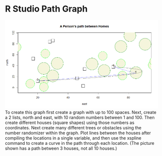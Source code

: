 # R Studio Path Graph

![](c65bb057-bc58-4e1a-95bc-375fcf9489a5.png)
To create this graph first create a graph with up to 100 spaces. Next, create a 2 lists, north and east, with 10 random numbers between 1 and 100. Then create different houses (square shapes) using those numbers as coordinates. Next create many different trees or obstacles using the number randomizer within the graph. Plot lines between the houses after compiling the locations in a single variable, and then use the xspline command to create a curve in the path through each location. (The picture shown has a path between 3 houses, not all 10 houses.)
